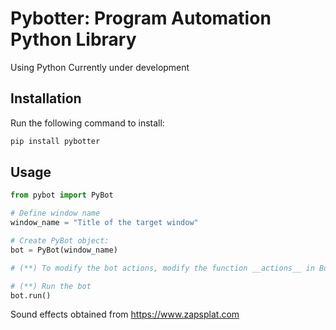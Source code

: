 # Pybotter: Program Automation Python Library
Using Python
Currently under development

## Installation
Run the following command to install:

```python
pip install pybotter
```

## Usage

```python
from pybot import PyBot

# Define window name
window_name = "Title of the target window"

# Create PyBot object:
bot = PyBot(window_name)

# (**) To modify the bot actions, modify the function __actions__ in BotHandler class

# (**) Run the bot
bot.run()
```

Sound effects obtained from https://www.zapsplat.com
